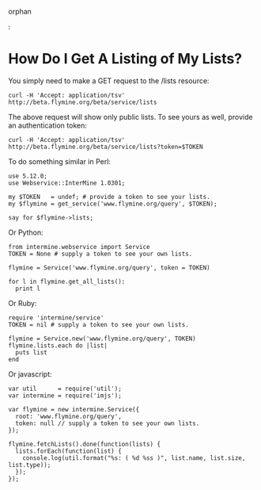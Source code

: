orphan

:   

How Do I Get A Listing of My Lists?
===================================

You simply need to make a GET request to the /lists resource:

``` {.bash}
curl -H 'Accept: application/tsv' http://beta.flymine.org/beta/service/lists
```

The above request will show only public lists. To see yours as well,
provide an authentication token:

``` {.bash}
curl -H 'Accept: application/tsv' http://beta.flymine.org/beta/service/lists?token=$TOKEN
```

To do something similar in Perl:

``` {.perl}
use 5.12.0;
use Webservice::InterMine 1.0301;

my $TOKEN   = undef; # provide a token to see your lists.
my $flymine = get_service('www.flymine.org/query', $TOKEN);

say for $flymine->lists;
```

Or Python:

``` {.python}
from intermine.webservice import Service
TOKEN = None # supply a token to see your own lists.

flymine = Service('www.flymine.org/query', token = TOKEN)

for l in flymine.get_all_lists():
  print l
```

Or Ruby:

``` {.ruby}
require 'intermine/service'
TOKEN = nil # supply a token to see your own lists.

flymine = Service.new('www.flymine.org/query', TOKEN)
flymine.lists.each do |list|
  puts list
end
```

Or javascript:

``` {.javascript}
var util      = require('util');
var intermine = require('imjs');

var flymine = new intermine.Service({
  root: 'www.flymine.org/query',
  token: null // supply a token to see your own lists.
});

flymine.fetchLists().done(function(lists) {
  lists.forEach(function(list) {
    console.log(util.format("%s: ( %d %ss )", list.name, list.size, list.type));
  });
});
```
